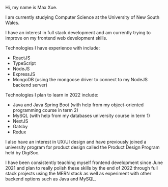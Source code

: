 Hi, my name is Max Xue.

I am currently studying Computer Science at the University of New South Wales. 

I have an interest in full stack development and am currently trying to improve on my frontend web development skills.

Technologies I have experience with include:
- ReactJS
- TypeScript
- NodeJS
- ExpressJS
- MongoDB (using the mongoose driver to connect to my NodeJS backend server)

Technologies I plan to learn in 2022 include: 
- Java and Java Spring Boot (with help from my object-oriented programming course in term 2)
- MySQL (with help from my databases university course in term 1)
- NextJS
- Gatsby
- Redux

I also have an interest in UX/UI design and have previously joined a university program for product design called the Product Design Program held by DigiSoc.

I have been consistently teaching myself frontend development since June 2021 and plan to really polish these skills by the end of 2022 through full stack projects using the MERN stack as well as experiment with other backend options such as Java and MySQL.
